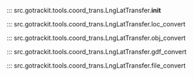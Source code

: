 <a id="init"></a>
::: src.gotrackit.tools.coord_trans.LngLatTransfer.__init__

<a id="loc_convert"></a>
::: src.gotrackit.tools.coord_trans.LngLatTransfer.loc_convert

<a id="obj_convert"></a>
::: src.gotrackit.tools.coord_trans.LngLatTransfer.obj_convert

<a id="gdf_convert"></a>
::: src.gotrackit.tools.coord_trans.LngLatTransfer.gdf_convert

<a id="file_convert"></a>
::: src.gotrackit.tools.coord_trans.LngLatTransfer.file_convert